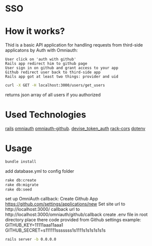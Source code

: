 # SSO
# How it works?

Thid is a basic API application for handling requests from third-side applicatons by Auth with Omniauth:
  
    User click on 'auth with github'
    Rails app redirect him to github page
    User sign in on github and grant access to your app
    Github redirect user back to third-side app
    Rails app got at least two things: provider and uid
```bash    
curl -X GET -H localhost:3000/users/get_users
```
returns json array of all users if you authorized

# Used Technologies
[rails](https://github.com/rails/rails)
[omniauth](https://github.com/omniauth/omniauth)
[omniauth-github](https://github.com/intridea/omniauth-github).
[devise_token_auth](https://github.com/lynndylanhurley/devise_token_auth)
[rack-cors](https://github.com/cyu/rack-cors)
[dotenv](https://github.com/bkeepers/dotenv)

# Usage
```bash
bundle install
```
add database.yml to config folder
```bash
rake db:create
rake db:migrate
rake db:seed
```
set up OmniAuth callback:
  Create Github App https://github.com/settings/applications/new
    Set site url to http://localhost:3000/ 
    callback url to http://localhost:3000/omniauth/github/callback
create .env file in root directory
place there code provided from Github settings
example:
  GITHUB_KEY=11111aaa11aaa1
  GITHUB_SECRET=s111111sssssss1s1111s1s1s1s1s1s
 
 ```bash
 rails server -b 0.0.0.0
 ```

